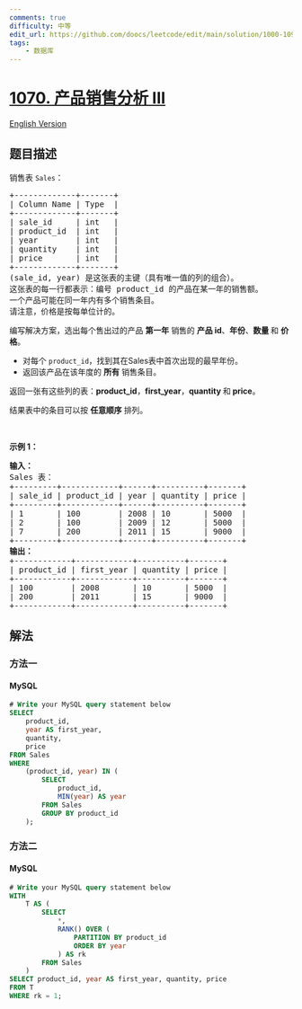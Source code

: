 ```yaml
---
comments: true
difficulty: 中等
edit_url: https://github.com/doocs/leetcode/edit/main/solution/1000-1099/1070.Product%20Sales%20Analysis%20III/README.md
tags:
    - 数据库
---
```


<!-- problem:start -->

# [1070. 产品销售分析 III](https://leetcode.cn/problems/product-sales-analysis-iii)

[English Version](/solution/1000-1099/1070.Product%20Sales%20Analysis%20III/README_EN.md)

## 题目描述

<!-- description:start -->

<p>销售表&nbsp;<code>Sales</code>：</p>

<pre>
+-------------+-------+
| Column Name | Type  |
+-------------+-------+
| sale_id     | int   |
| product_id  | int   |
| year        | int   |
| quantity    | int   |
| price       | int   |
+-------------+-------+
(sale_id, year) 是这张表的主键（具有唯一值的列的组合）。
这张表的每一行都表示：编号 product_id 的产品在某一年的销售额。
一个产品可能在同一年内有多个销售条目。
请注意，价格是按每单位计的。
</pre>

<p>编写解决方案，选出每个售出过的产品&nbsp;<strong>第一年</strong> 销售的 <strong>产品 id</strong>、<strong>年份</strong>、<strong>数量&nbsp;</strong>和 <strong>价格</strong>。</p>

<ul>
	<li>对每个 <code>product_id</code>，找到其在Sales表中首次出现的最早年份。</li>
	<li>返回该产品在该年度的 <strong>所有</strong> 销售条目。</li>
</ul>

<p>返回一张有这些列的表：<strong>product_id</strong>，<strong>first_year</strong>，<strong>quantity&nbsp;</strong>和<strong>&nbsp;price</strong>。</p>

<p>结果表中的条目可以按 <strong>任意顺序</strong> 排列。</p>

<p>&nbsp;</p>

<p><strong>示例 1：</strong></p>

<pre>
<strong>输入：</strong>
Sales 表：
+---------+------------+------+----------+-------+
| sale_id | product_id | year | quantity | price |
+---------+------------+------+----------+-------+ 
| 1       | 100        | 2008 | 10       | 5000  |
| 2       | 100        | 2009 | 12       | 5000  |
| 7       | 200        | 2011 | 15       | 9000  |
+---------+------------+------+----------+-------+
<strong>输出：</strong>
+------------+------------+----------+-------+
| product_id | first_year | quantity | price |
+------------+------------+----------+-------+ 
| 100        | 2008       | 10       | 5000  |
| 200        | 2011       | 15       | 9000  |
+------------+------------+----------+-------+</pre>

<!-- description:end -->

## 解法

<!-- solution:start -->

### 方法一

<!-- tabs:start -->

#### MySQL

```sql
# Write your MySQL query statement below
SELECT
    product_id,
    year AS first_year,
    quantity,
    price
FROM Sales
WHERE
    (product_id, year) IN (
        SELECT
            product_id,
            MIN(year) AS year
        FROM Sales
        GROUP BY product_id
    );
```

<!-- tabs:end -->

<!-- solution:end -->

<!-- solution:start -->

### 方法二

<!-- tabs:start -->

#### MySQL

```sql
# Write your MySQL query statement below
WITH
    T AS (
        SELECT
            *,
            RANK() OVER (
                PARTITION BY product_id
                ORDER BY year
            ) AS rk
        FROM Sales
    )
SELECT product_id, year AS first_year, quantity, price
FROM T
WHERE rk = 1;
```

<!-- tabs:end -->

<!-- solution:end -->

<!-- problem:end -->
